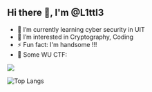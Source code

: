 ## Hi there 👋, I'm @L1ttl3

- 🌱 I’m currently learning cyber security in UIT
- 👀 I’m interested in Cryptography, Coding
- ⚡ Fun fact: I'm handsome !!!
- 📝 Some WU CTF: 


<picture>
  <source
    srcset="https://github-readme-stats.vercel.app/api?username=LittleNoPro&show_icons=true&theme=dark"
    media="(prefers-color-scheme: dark)"
  />
  <source
    srcset="https://github-readme-stats.vercel.app/api?username=LittleNoPro&show_icons=true"
    media="(prefers-color-scheme: light), (prefers-color-scheme: no-preference)"
  />
  <img src="https://github-readme-stats.vercel.app/api?username=LittleNoPro&show_icons=true" />
</picture>

![Top Langs](https://github-readme-stats.vercel.app/api/top-langs/?username=LittleNoPro&layout=compact)
